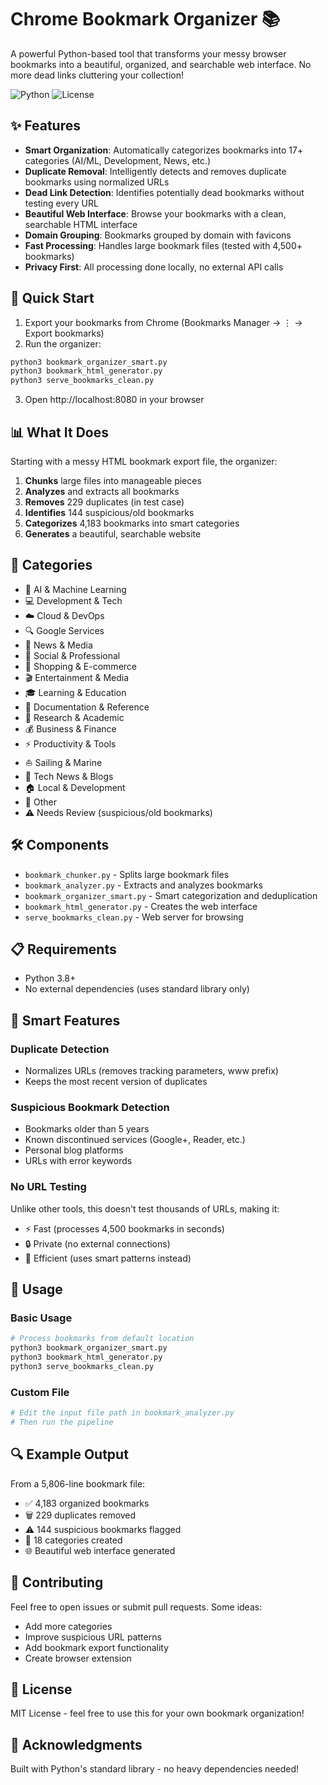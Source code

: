 # Chrome Bookmark Organizer 📚

A powerful Python-based tool that transforms your messy browser bookmarks into a beautiful, organized, and searchable web interface. No more dead links cluttering your collection!

![Python](https://img.shields.io/badge/python-3.8+-blue.svg)
![License](https://img.shields.io/badge/license-MIT-green.svg)

## ✨ Features

- **Smart Organization**: Automatically categorizes bookmarks into 17+ categories (AI/ML, Development, News, etc.)
- **Duplicate Removal**: Intelligently detects and removes duplicate bookmarks using normalized URLs
- **Dead Link Detection**: Identifies potentially dead bookmarks without testing every URL
- **Beautiful Web Interface**: Browse your bookmarks with a clean, searchable HTML interface
- **Domain Grouping**: Bookmarks grouped by domain with favicons
- **Fast Processing**: Handles large bookmark files (tested with 4,500+ bookmarks)
- **Privacy First**: All processing done locally, no external API calls

## 🚀 Quick Start

1. Export your bookmarks from Chrome (Bookmarks Manager → ⋮ → Export bookmarks)
2. Run the organizer:
```bash
python3 bookmark_organizer_smart.py
python3 bookmark_html_generator.py
python3 serve_bookmarks_clean.py
```
3. Open http://localhost:8080 in your browser

## 📊 What It Does

Starting with a messy HTML bookmark export file, the organizer:

1. **Chunks** large files into manageable pieces
2. **Analyzes** and extracts all bookmarks
3. **Removes** 229 duplicates (in test case)
4. **Identifies** 144 suspicious/old bookmarks
5. **Categorizes** 4,183 bookmarks into smart categories
6. **Generates** a beautiful, searchable website

## 📁 Categories

- 🤖 AI & Machine Learning
- 💻 Development & Tech
- ☁️ Cloud & DevOps
- 🔍 Google Services
- 📰 News & Media
- 👥 Social & Professional
- 🛒 Shopping & E-commerce
- 🎬 Entertainment & Media
- 🎓 Learning & Education
- 📖 Documentation & Reference
- 🔬 Research & Academic
- 💰 Business & Finance
- ⚡ Productivity & Tools
- ⛵ Sailing & Marine
- 📱 Tech News & Blogs
- 🏠 Local & Development
- 📌 Other
- ⚠️ Needs Review (suspicious/old bookmarks)

## 🛠️ Components

- `bookmark_chunker.py` - Splits large bookmark files
- `bookmark_analyzer.py` - Extracts and analyzes bookmarks
- `bookmark_organizer_smart.py` - Smart categorization and deduplication
- `bookmark_html_generator.py` - Creates the web interface
- `serve_bookmarks_clean.py` - Web server for browsing

## 📋 Requirements

- Python 3.8+
- No external dependencies (uses standard library only)

## 🎯 Smart Features

### Duplicate Detection
- Normalizes URLs (removes tracking parameters, www prefix)
- Keeps the most recent version of duplicates

### Suspicious Bookmark Detection
- Bookmarks older than 5 years
- Known discontinued services (Google+, Reader, etc.)
- Personal blog platforms
- URLs with error keywords

### No URL Testing
Unlike other tools, this doesn't test thousands of URLs, making it:
- ⚡ Fast (processes 4,500 bookmarks in seconds)
- 🔒 Private (no external connections)
- 🎯 Efficient (uses smart patterns instead)

## 📝 Usage

### Basic Usage
```bash
# Process bookmarks from default location
python3 bookmark_organizer_smart.py
python3 bookmark_html_generator.py
python3 serve_bookmarks_clean.py
```

### Custom File
```bash
# Edit the input file path in bookmark_analyzer.py
# Then run the pipeline
```

## 🔍 Example Output

From a 5,806-line bookmark file:
- ✅ 4,183 organized bookmarks
- 🗑️ 229 duplicates removed  
- ⚠️ 144 suspicious bookmarks flagged
- 📁 18 categories created
- 🌐 Beautiful web interface generated

## 🤝 Contributing

Feel free to open issues or submit pull requests. Some ideas:
- Add more categories
- Improve suspicious URL patterns
- Add bookmark export functionality
- Create browser extension

## 📄 License

MIT License - feel free to use this for your own bookmark organization!

## 🙏 Acknowledgments

Built with Python's standard library - no heavy dependencies needed!